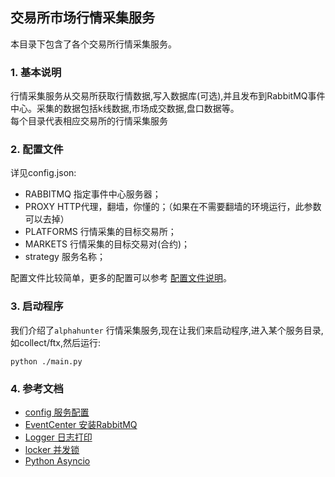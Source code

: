 
## 交易所市场行情采集服务

本目录下包含了各个交易所行情采集服务。

### 1. 基本说明

行情采集服务从交易所获取行情数据,写入数据库(可选),并且发布到RabbitMQ事件中心。采集的数据包括k线数据,市场成交数据,盘口数据等。  
每个目录代表相应交易所的行情采集服务


### 2. 配置文件

详见config.json:
- RABBITMQ 指定事件中心服务器；
- PROXY HTTP代理，翻墙，你懂的；（如果在不需要翻墙的环境运行，此参数可以去掉）
- PLATFORMS 行情采集的目标交易所；
- MARKETS 行情采集的目标交易对(合约)；
- strategy 服务名称；

配置文件比较简单，更多的配置可以参考 [配置文件说明](../docs/configure/README.md)。


### 3. 启动程序

我们介绍了`alphahunter` 行情采集服务,现在让我们来启动程序,进入某个服务目录,如collect/ftx,然后运行:
```text
python ./main.py
```


### 4. 参考文档

- [config 服务配置](../docs/configure/README.md)
- [EventCenter 安装RabbitMQ](../docs/others/rabbitmq_deploy.md)
- [Logger 日志打印](../docs/others/logger.md)
- [locker 并发锁](../docs/others/locker.md)
- [Python Asyncio](https://docs.python.org/3/library/asyncio.html)

